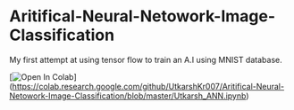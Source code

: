 # Aritifical-Neural-Netowork-Image-Classification
My first attempt at using tensor flow to train an A.I using MNIST database.

[![Open In Colab](https://colab.research.google.com/assets/colab-badge.svg)]
(https://colab.research.google.com/github/UtkarshKr007/Aritifical-Neural-Netowork-Image-Classification/blob/master/Utkarsh_ANN.ipynb)
